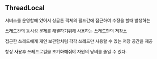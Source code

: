 
## ThreadLocal

서비스를 운영함에 있어서 싱글톤 객체의 필드값에 접근하여 수정을 할때 발생하는 

쓰레드간의 동시성 문제를 해결하기위해 사용하는 쓰레드만의 저장소 

접근한 쓰레드에게 개인 보관함처럼 각각 쓰레드만 사용할 수 있는 저장 공간을 제공

항상 사용후 쓰레드로컬을 초기화해줘야 자원의 낭비를 줄일 수 있다.
